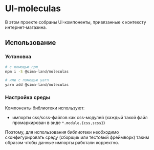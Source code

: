 # UI-moleculas

В этом проекте собраны UI-компоненты, привязанные к контексту интернет-магазина.

## Использование

### Установка

```sh
# с помощью npm
npm i -S @sima-land/moleculas

# или с помощью yarn
yarn add @sima-land/moleculas
```

### Настройка среды

Компоненты библиотеки используют:

- импорты css/scss-файлов как css-модулей (каждый такой файл промаркирован в виде `*.module.{css,scss}`)

Поэтому, для использования библиотеки необходимо сконфигурировать среду (сборщик или тестовый фреймворк) таким образом чтобы данные импорты работали корректно.
